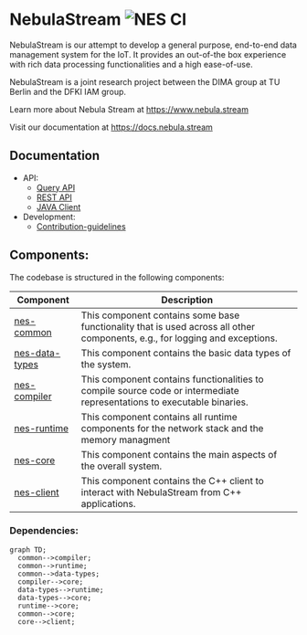 # NebulaStream ![NES CI](https://github.com/nebulastream/nebulastream/workflows/NES%20CI/badge.svg)

NebulaStream is our attempt to develop a general purpose, end-to-end data management system for the IoT.
It provides an out-of-the box experience with rich data processing functionalities and a high ease-of-use.

NebulaStream is a joint research project between the DIMA group at TU Berlin and the DFKI IAM group.

Learn more about Nebula Stream at https://www.nebula.stream

Visit our documentation at https://docs.nebula.stream

## Documentation
- API:
    - [Query API](https://docs.nebula.stream/docs/query-api/generalconcept/) 
    - [REST API](https://docs.nebula.stream/docs/clients/rest-api/)     
    - [JAVA Client](https://docs.nebula.stream/docs/clients/java-client/)
- Development:
    - [Contribution-guidelines](https://docs.nebula.stream/docs/dev/contribution-guidelines/)
  
## Components:

The codebase is structured in the following components:

| Component                        | Description                                                                                                                 |
|----------------------------------|-----------------------------------------------------------------------------------------------------------------------------|
| [nes-common](nes-common)         | This component contains some base functionality that is used across all other components, e.g., for logging and exceptions. |
| [nes-data-types](nes-data-types) | This component contains the basic data types of the system.                                                                 |
| [nes-compiler](nes-compiler)     | This component contains functionalities to compile source code or intermediate representations to executable binaries.      |
| [nes-runtime](nes-runtime)       | This component contains all runtime components for the network stack and the memory managment                               |
| [nes-core](nes-core)             | This component contains the main aspects of the overall system.                                                             |
| [nes-client](nes-client)         | This component contains the C++ client to interact with NebulaStream from C++ applications.                                 |


### Dependencies:

```mermaid
graph TD;
  common-->compiler;
  common-->runtime;
  common-->data-types;
  compiler-->core;
  data-types-->runtime;
  data-types-->core;
  runtime-->core;
  common-->core;
  core-->client;
```